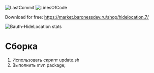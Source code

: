 ![LastCommit](https://img.shields.io/github/last-commit/BlackBaroness/BAuth-HideLocation?color=8b00ff)
![LinesOfCode](https://img.shields.io/tokei/lines/github/BlackBaroness/BAuth-HideLocation?color=8b00ff)

Download for free: https://market.baronessdev.ru/shop/hidelocation.7/

![Bauth-HideLocation stats](https://bstats.org/signatures/bukkit/BAuth-HideLocation.svg)

# Сборка
1. Использовать скрипт update.sh
1. Выполнить mvn package;